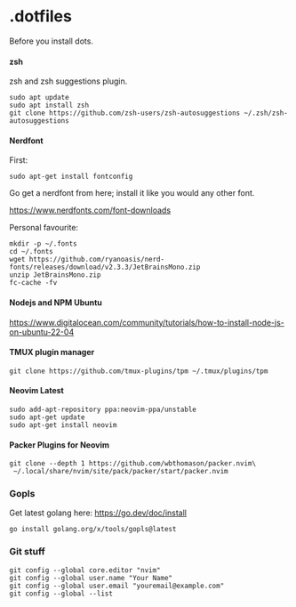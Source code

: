 # .dotfiles

Before you install dots.

#### zsh 
zsh and zsh suggestions plugin.
```
sudo apt update
sudo apt install zsh
git clone https://github.com/zsh-users/zsh-autosuggestions ~/.zsh/zsh-autosuggestions
```

#### Nerdfont
First:
```
sudo apt-get install fontconfig
```

Go get a nerdfont from here; install it like you would any other font.

https://www.nerdfonts.com/font-downloads

Personal favourite:
```
mkdir -p ~/.fonts
cd ~/.fonts
wget https://github.com/ryanoasis/nerd-fonts/releases/download/v2.3.3/JetBrainsMono.zip
unzip JetBrainsMono.zip
fc-cache -fv
```

#### Nodejs and NPM Ubuntu
https://www.digitalocean.com/community/tutorials/how-to-install-node-js-on-ubuntu-22-04

#### TMUX plugin manager
```
git clone https://github.com/tmux-plugins/tpm ~/.tmux/plugins/tpm
```

#### Neovim Latest
```
sudo add-apt-repository ppa:neovim-ppa/unstable
sudo apt-get update
sudo apt-get install neovim
```

#### Packer Plugins for Neovim
```
git clone --depth 1 https://github.com/wbthomason/packer.nvim\
 ~/.local/share/nvim/site/pack/packer/start/packer.nvim
 ```
 
 ### Gopls 
Get latest golang here: https://go.dev/doc/install

```
go install golang.org/x/tools/gopls@latest
```

### Git stuff 

```
git config --global core.editor "nvim"
git config --global user.name "Your Name"
git config --global user.email "youremail@example.com"
git config --global --list
```
